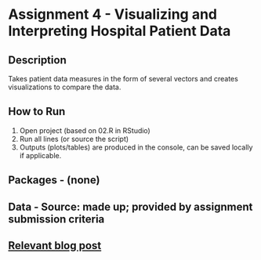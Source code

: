 # Assignment 4 - Visualizing and Interpreting Hospital Patient Data

## Description
Takes patient data measures in the form of several vectors and creates visualizations to compare the data.

## How to Run
1) Open project (based on 02.R in RStudio)
2) Run all lines (or source the script)
3) Outputs (plots/tables) are produced in the console, can be saved locally if applicable.

## Packages - (none)
## Data - Source: made up; provided by assignment submission criteria

## [Relevant blog post]()

